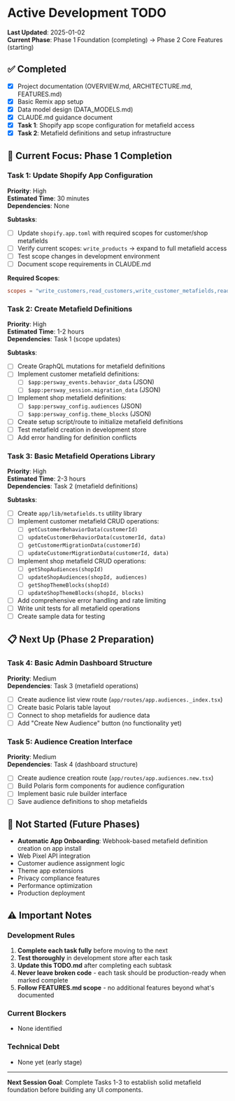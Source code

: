 # Active Development TODO

**Last Updated**: 2025-01-02  
**Current Phase**: Phase 1 Foundation (completing) → Phase 2 Core Features (starting)

## ✅ Completed
- [x] Project documentation (OVERVIEW.md, ARCHITECTURE.md, FEATURES.md)
- [x] Basic Remix app setup
- [x] Data model design (DATA_MODELS.md)
- [x] CLAUDE.md guidance document
- [x] **Task 1**: Shopify app scope configuration for metafield access
- [x] **Task 2**: Metafield definitions and setup infrastructure

## 🔄 Current Focus: Phase 1 Completion

### Task 1: Update Shopify App Configuration
**Priority**: High  
**Estimated Time**: 30 minutes  
**Dependencies**: None

**Subtasks**:
- [ ] Update `shopify.app.toml` with required scopes for customer/shop metafields
- [ ] Verify current scopes: `write_products` → expand to full metafield access
- [ ] Test scope changes in development environment
- [ ] Document scope requirements in CLAUDE.md

**Required Scopes**:
```toml
scopes = "write_customers,read_customers,write_customer_metafields,read_customer_metafields,write_shop_metafields,read_shop_metafields,write_products,read_products"
```

### Task 2: Create Metafield Definitions
**Priority**: High  
**Estimated Time**: 1-2 hours  
**Dependencies**: Task 1 (scope updates)

**Subtasks**:
- [ ] Create GraphQL mutations for metafield definitions
- [ ] Implement customer metafield definitions:
  - [ ] `$app:persway_events.behavior_data` (JSON)
  - [ ] `$app:persway_session.migration_data` (JSON)
- [ ] Implement shop metafield definitions:
  - [ ] `$app:persway_config.audiences` (JSON)  
  - [ ] `$app:persway_config.theme_blocks` (JSON)
- [ ] Create setup script/route to initialize metafield definitions
- [ ] Test metafield creation in development store
- [ ] Add error handling for definition conflicts

### Task 3: Basic Metafield Operations Library
**Priority**: High  
**Estimated Time**: 2-3 hours  
**Dependencies**: Task 2 (metafield definitions)

**Subtasks**:
- [ ] Create `app/lib/metafields.ts` utility library
- [ ] Implement customer metafield CRUD operations:
  - [ ] `getCustomerBehaviorData(customerId)`
  - [ ] `updateCustomerBehaviorData(customerId, data)`
  - [ ] `getCustomerMigrationData(customerId)`
  - [ ] `updateCustomerMigrationData(customerId, data)`
- [ ] Implement shop metafield CRUD operations:
  - [ ] `getShopAudiences(shopId)`
  - [ ] `updateShopAudiences(shopId, audiences)`
  - [ ] `getShopThemeBlocks(shopId)`
  - [ ] `updateShopThemeBlocks(shopId, blocks)`
- [ ] Add comprehensive error handling and rate limiting
- [ ] Write unit tests for all metafield operations
- [ ] Create sample data for testing

## 📋 Next Up (Phase 2 Preparation)

### Task 4: Basic Admin Dashboard Structure
**Priority**: Medium  
**Dependencies**: Task 3 (metafield operations)
- [ ] Create audience list view route (`app/routes/app.audiences._index.tsx`)
- [ ] Create basic Polaris table layout
- [ ] Connect to shop metafields for audience data
- [ ] Add "Create New Audience" button (no functionality yet)

### Task 5: Audience Creation Interface
**Priority**: Medium  
**Dependencies**: Task 4 (dashboard structure)
- [ ] Create audience creation route (`app/routes/app.audiences.new.tsx`)
- [ ] Build Polaris form components for audience configuration
- [ ] Implement basic rule builder interface
- [ ] Save audience definitions to shop metafields

## 🚫 Not Started (Future Phases)
- **Automatic App Onboarding**: Webhook-based metafield definition creation on app install
- Web Pixel API integration
- Customer audience assignment logic  
- Theme app extensions
- Privacy compliance features
- Performance optimization
- Production deployment

## ⚠️ Important Notes

### Development Rules
1. **Complete each task fully** before moving to the next
2. **Test thoroughly** in development store after each task
3. **Update this TODO.md** after completing each subtask
4. **Never leave broken code** - each task should be production-ready when marked complete
5. **Follow FEATURES.md scope** - no additional features beyond what's documented

### Current Blockers
- None identified

### Technical Debt
- None yet (early stage)

---

**Next Session Goal**: Complete Tasks 1-3 to establish solid metafield foundation before building any UI components.
